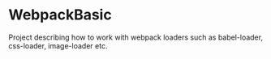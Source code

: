 # WebpackBasic
Project describing how to work with webpack loaders such as  babel-loader, css-loader, image-loader etc.
